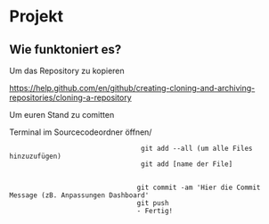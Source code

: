 # Projekt


## Wie funktoniert es? 

Um das Repository zu kopieren 

https://help.github.com/en/github/creating-cloning-and-archiving-repositories/cloning-a-repository

Um euren Stand zu comitten 

Terminal im Sourcecodeordner öffnen/
                                     
                                     
                                     git add --all (um alle Files hinzuzufügen)
                                     git add [name der File]
                                     
                                     
                                    git commit -am 'Hier die Commit Message (zB. Anpassungen Dashboard'
                                    git push 
                                    - Fertig! 
                                    
